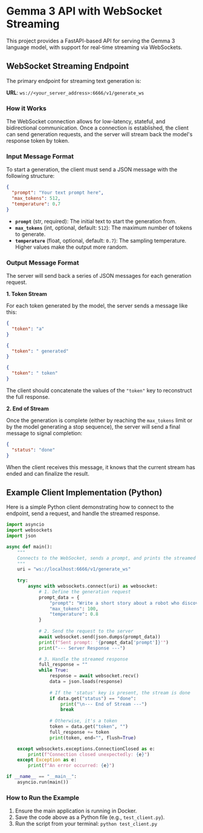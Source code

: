 # Gemma 3 API with WebSocket Streaming

This project provides a FastAPI-based API for serving the Gemma 3 language model, with support for real-time streaming via WebSockets.

## WebSocket Streaming Endpoint

The primary endpoint for streaming text generation is:

**URL**: `ws://<your_server_address>:6666/v1/generate_ws`

### How it Works

The WebSocket connection allows for low-latency, stateful, and bidirectional communication. Once a connection is established, the client can send generation requests, and the server will stream back the model's response token by token.

### Input Message Format

To start a generation, the client must send a JSON message with the following structure:

```json
{
  "prompt": "Your text prompt here",
  "max_tokens": 512,
  "temperature": 0.7
}
```

- **`prompt`** (str, required): The initial text to start the generation from.
- **`max_tokens`** (int, optional, default: `512`): The maximum number of tokens to generate.
- **`temperature`** (float, optional, default: `0.7`): The sampling temperature. Higher values make the output more random.

### Output Message Format

The server will send back a series of JSON messages for each generation request.

**1. Token Stream**

For each token generated by the model, the server sends a message like this:

```json
{
  "token": "a"
}
```

```json
{
  "token": " generated"
}
```

```json
{
  "token": " token"
}
```

The client should concatenate the values of the `"token"` key to reconstruct the full response.

**2. End of Stream**

Once the generation is complete (either by reaching the `max_tokens` limit or by the model generating a stop sequence), the server will send a final message to signal completion:

```json
{
  "status": "done"
}
```

When the client receives this message, it knows that the current stream has ended and can finalize the result.

## Example Client Implementation (Python)

Here is a simple Python client demonstrating how to connect to the endpoint, send a request, and handle the streamed response.

```python
import asyncio
import websockets
import json

async def main():
    """
    Connects to the WebSocket, sends a prompt, and prints the streamed response.
    """
    uri = "ws://localhost:6666/v1/generate_ws"
    
    try:
        async with websockets.connect(uri) as websocket:
            # 1. Define the generation request
            prompt_data = {
                "prompt": "Write a short story about a robot who discovers music.",
                "max_tokens": 100,
                "temperature": 0.8
            }
            
            # 2. Send the request to the server
            await websocket.send(json.dumps(prompt_data))
            print(f"Sent prompt: '{prompt_data['prompt']}'")
            print("--- Server Response ---")

            # 3. Handle the streamed response
            full_response = ""
            while True:
                response = await websocket.recv()
                data = json.loads(response)
                
                # If the 'status' key is present, the stream is done
                if data.get("status") == "done":
                    print("\n--- End of Stream ---")
                    break
                
                # Otherwise, it's a token
                token = data.get("token", "")
                full_response += token
                print(token, end="", flush=True)

    except websockets.exceptions.ConnectionClosed as e:
        print(f"Connection closed unexpectedly: {e}")
    except Exception as e:
        print(f"An error occurred: {e}")

if __name__ == "__main__":
    asyncio.run(main())

```

### How to Run the Example

1.  Ensure the main application is running in Docker.
2.  Save the code above as a Python file (e.g., `test_client.py`).
3.  Run the script from your terminal: `python test_client.py`
